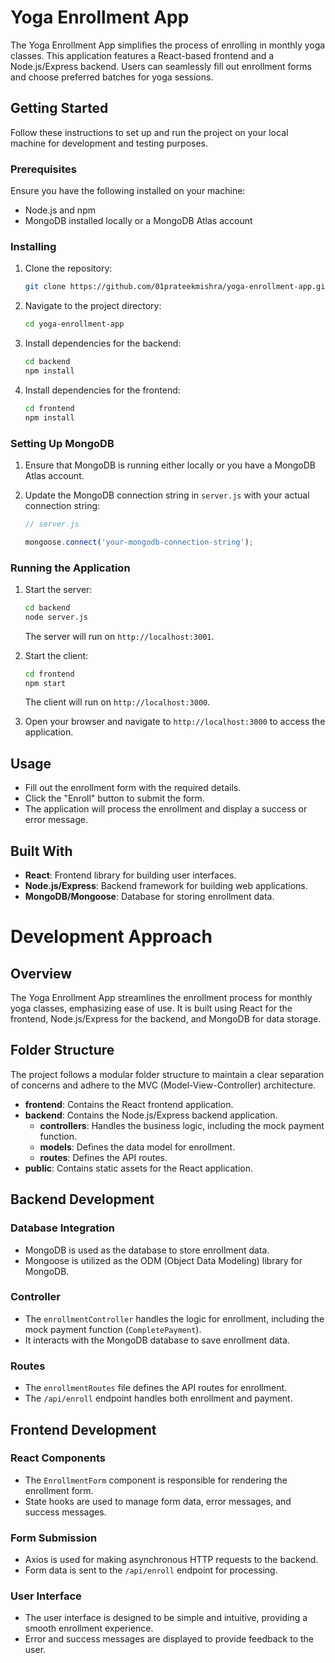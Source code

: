 # Yoga Enrollment App

The Yoga Enrollment App simplifies the process of enrolling in monthly yoga classes. This application features a React-based frontend and a Node.js/Express backend. Users can seamlessly fill out enrollment forms and choose preferred batches for yoga sessions.

## Getting Started

Follow these instructions to set up and run the project on your local machine for development and testing purposes.

### Prerequisites

Ensure you have the following installed on your machine:

- Node.js and npm
- MongoDB installed locally or a MongoDB Atlas account

### Installing

1. Clone the repository:

   ```bash
   git clone https://github.com/01prateekmishra/yoga-enrollment-app.git
   ```

2. Navigate to the project directory:

   ```bash
   cd yoga-enrollment-app
   ```

3. Install dependencies for the backend:

   ```bash
   cd backend
   npm install
   ```

4. Install dependencies for the frontend:

   ```bash
   cd frontend
   npm install
   ```

### Setting Up MongoDB

1. Ensure that MongoDB is running either locally or you have a MongoDB Atlas account.

2. Update the MongoDB connection string in `server.js` with your actual connection string:

   ```javascript
   // server.js

   mongoose.connect('your-mongodb-connection-string');
   ```

### Running the Application

1. Start the server:

   ```bash
   cd backend
   node server.js
   ```

   The server will run on `http://localhost:3001`.

2. Start the client:

   ```bash
   cd frontend
   npm start
   ```

   The client will run on `http://localhost:3000`.

3. Open your browser and navigate to `http://localhost:3000` to access the application.

## Usage

- Fill out the enrollment form with the required details.
- Click the "Enroll" button to submit the form.
- The application will process the enrollment and display a success or error message.

## Built With

- **React**: Frontend library for building user interfaces.
- **Node.js/Express**: Backend framework for building web applications.
- **MongoDB/Mongoose**: Database for storing enrollment data.

# Development Approach

## Overview

The Yoga Enrollment App streamlines the enrollment process for monthly yoga classes, emphasizing ease of use. It is built using React for the frontend, Node.js/Express for the backend, and MongoDB for data storage.

## Folder Structure

The project follows a modular folder structure to maintain a clear separation of concerns and adhere to the MVC (Model-View-Controller) architecture.

- **frontend**: Contains the React frontend application.
- **backend**: Contains the Node.js/Express backend application.
  - **controllers**: Handles the business logic, including the mock payment function.
  - **models**: Defines the data model for enrollment.
  - **routes**: Defines the API routes.
- **public**: Contains static assets for the React application.

## Backend Development

### Database Integration

- MongoDB is used as the database to store enrollment data.
- Mongoose is utilized as the ODM (Object Data Modeling) library for MongoDB.

### Controller

- The `enrollmentController` handles the logic for enrollment, including the mock payment function (`CompletePayment`).
- It interacts with the MongoDB database to save enrollment data.

### Routes

- The `enrollmentRoutes` file defines the API routes for enrollment.
- The `/api/enroll` endpoint handles both enrollment and payment.

## Frontend Development

### React Components

- The `EnrollmentForm` component is responsible for rendering the enrollment form.
- State hooks are used to manage form data, error messages, and success messages.

### Form Submission

- Axios is used for making asynchronous HTTP requests to the backend.
- Form data is sent to the `/api/enroll` endpoint for processing.

### User Interface

- The user interface is designed to be simple and intuitive, providing a smooth enrollment experience.
- Error and success messages are displayed to provide feedback to the user.